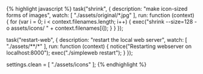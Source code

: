 {% highlight javascript %}
task("shrink", {
  description: "make icon-sized forms of images",
  watch: [ "./assets/original/*.jpg" ],
  run: function (context) {
    for (var i = 0; i < context.filenames.length; i++) {
      exec("shrink --size=128 -o assets/icons/ " + context.filenames[i]);
    }
  }
});

task("restart-web", {
  description: "restart the local web server",
  watch: [ "./assets/**/*" ],
  run: function (context) {
    notice("Restarting webserver on localhost:8000");
    exec("./simpleweb restart");
  }
});

settings.clean = [ "./assets/icons" ];
{% endhighlight %}
